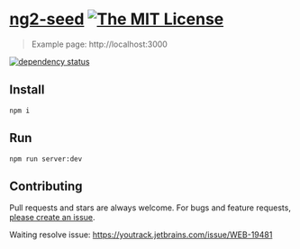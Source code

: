 # [ng2-seed][author-www-url] [![The MIT License][license-img]][license-url] 

> Example page: http://localhost:3000

[![dependency status][david-img]][david-url]

## Install
```
npm i
```

## Run
```
npm run server:dev
```

## Contributing
Pull requests and stars are always welcome. For bugs and feature requests, [please create an issue](https://github.com/Fost/ng2-seed/issues/new).

[david-url]: https://david-dm.org/Fost/ng2-seed
[david-img]: https://img.shields.io/david/Fost/ng2-seed.svg

[author-www-url]: http://www.frontblogger.ru

[license-url]: https://github.com/Fost/ng2-seed/blob/master/LICENSE.md
[license-img]: https://img.shields.io/badge/license-MIT-blue.svg


Waiting resolve issue:
https://youtrack.jetbrains.com/issue/WEB-19481
